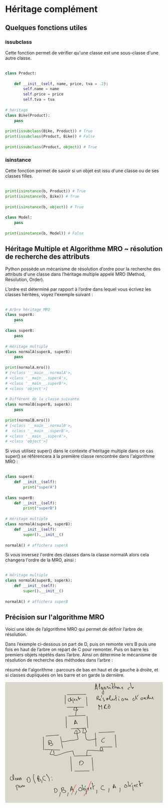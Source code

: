 
# Héritage complément

## Quelques fonctions utiles

### issubclass

Cette fonction permet de vérifier qu'une classe est une sous-classe d'une autre classe.

```python

class Product:

    def __init__(self, name, price, tva = .2):
        self.name = name
        self.price = price
        self.tva = tva

# héritage
class Bike(Product):
    pass

print(issubclass(Bike, Product)) # True
print(issubclass(Product, Bike)) # False

print(issubclass(Product, object)) # True

```

### isinstance

Cette fonction permet de savoir si un objet est issu d'une classe ou de ses classes filles.

```python

print(isinstance(b, Product)) # True
print(isinstance(b, Bike)) # True

print(isinstance(b, object)) # True

class Model:
    pass

print(isinstance(b, Model)) # False

```

## Héritage Multiple et Algorithme MRO ~ résolution de recherche des attributs

Python possède un mécanisme de résolution d’ordre pour la recherche des attributs d'une classe dans l’héritage multiple appelé MRO (Method, Resolution, Order).

L’ordre est déterminé par rapport à l’ordre dans lequel vous écrivez les classes héritées, voyez l'exemple suivant :

```python

# Arbre héritage MRO
class superA:
    pass

class superB:
    pass

# Héritage multiple
class normalA(superA, superB):
    pass

print(normalA.mro())
# [<class '__main__.normalA'>, 
# <class '__main__.superA'>, 
# <class '__main__.superB'>, 
# <class 'object'>]

# Différent de la classe suivante
class normalB(superB, superA):
    pass

print(normalB.mro())
# [<class '__main__.normalB'>,
#  <class '__main__.superB'>, 
# <class '__main__.superA'>, 
# <class 'object'>]

```

Si vous utilisez super() dans le contexte d'héritage multiple dans ce cas super() se référencera à la première classe rencontrée dans l'algorithme MRO :

```python

class superA:
    def __init__(self):
        print("superA")

class superB:
    def __init__(self):
        print("superB")

# Héritage multiple
class normalA(superA, superB):
    def __init__(self):
        super().__init__()

normalA() # affichera superA

```

Si vous inversez l'ordre des classes dans la classe normalA alors cela changera l'ordre de la MRO, ainsi :

```python

# Héritage multiple
class normalA(superB, superA):
    def __init__(self):
        super().__init__()

normalA() # affichera superB

```

## Précision sur l'algorithme MRO

Voici une idée de l’algorithme MRO qui permet de définir l’arbre de résolution.

Dans l’exemple ci-dessous on part de D, puis on remonte vers B puis une fois en haut de l’arbre on repart de C pour remonter. Puis on barre les premiers objets répétés dans l’arbre. Ainsi on détermine le mécanisme de résolution de recherche des méthodes dans l’arbre :

résumé de l'algorithme : parcours de bas en haut et de gauche à droite, et si classes dupliquées on les barre et on garde la dernière.

<img src="images/heritage_algo_mro.png" alt="drawing" style="width:600px;"/>